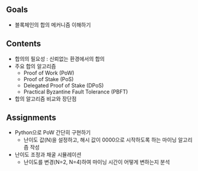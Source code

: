 ## Goals
- 블록체인의 합의 메커니즘 이해하기

## Contents
- 합의의 필요성 : 신뢰없는 환경에서의 합의
- 주요 합의 알고리즘
  - Proof of Work (PoW)
  - Proof of Stake (PoS)
  - Delegated Proof of Stake (DPoS)
  - Practical Byzantine Fault Tolerance (PBFT)
- 합의 알고리즘 비교와 장단점

## Assignments
- Python으로 PoW 간단히 구현하기
  - 난이도 값(N)을 설정하고, 해시 값이 0000으로 시작하도록 하는 마이닝 알고리즘 작성
- 난이도 조정과 채굴 시뮬레이션 
  - 난이도를 변경(N=2, N=4)하여 마이닝 시간이 어떻게 변하는지 분석